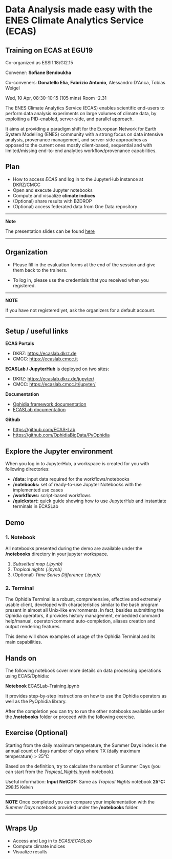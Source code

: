# Data Analysis made easy with the ENES Climate Analytics Service (ECAS)

## Training on ECAS at EGU19

Co-organized as ESSI1.18/GI2.15

Convener: **Sofiane Bendoukha**

Co-conveners: **Donatello Elia**, **Fabrizio Antonio**, Alessandro D'Anca, Tobias Weigel

Wed, 10 Apr, 08:30–10:15 (105 mins) Room -2.31


The ENES Climate Analytics Service (ECAS) enables scientific end-users to perform data analysis experiments on large volumes of climate data, by exploiting a PID-enabled, server-side, and parallel approach.

It aims at providing a paradigm shift for the European Network for Earth System Modelling (ENES) community with a strong focus on data intensive analysis, provenance management, and server-side approaches as opposed to the current ones mostly client-based, sequential and with limited/missing end-to-end analytics workflow/provenance capabilities.


## Plan
- How to access *ECAS* and log in to the JupyterHub instance at DKRZ/CMCC
- Open and execute Jupyter notebooks
- Compute and visualize **climate indices**
- (Optional) share results with B2DROP
- (Optional) access federated data from One Data repository

---
**Note**

The presentation slides can be found [here](https://github.com/ECAS-Lab/ecas-training/blob/master/egu_2019/slides/ecas_presentation_egu19.pdf)

---

## Organization

* Please fill in the evaluation forms at the end of the session and give them back to the trainers.

* To log in, please use the credentials that you received when you registered.

---
**NOTE**

If you have not registered yet, ask the organizers for a default account.

---

## Setup / useful links

**ECAS Portals**

- DKRZ: https://ecaslab.dkrz.de
- CMCC: https://ecaslab.cmcc.it

**ECASLab / JupyterHub** is deployed on two sites:

- DKRZ: https://ecaslab.dkrz.de/jupyter/
- CMCC: https://ecaslab.cmcc.it/jupyter/

**Documentation**

- [Ophidia framework documentation](http://ophidia.cmcc.it/documentation/users/index.html)
- [ECASLab documentation](https://ee-docs.readthedocs.io/en/latest/)

**Github**

- https://github.com/ECAS-Lab
- https://github.com/OphidiaBigData/PyOphidia


## Explore the Jupyter environment

When you log in to JupyterHub, a workspace is created for you with following directories:

- **/data:** input data required for the workflows/notebooks
- **/notebooks:** set of ready-to-use Jupyter Notebooks with the implemented use cases
- **/workflows:** script-based workflows
- **/quickstart:** quick guide showing how to use JupyterHub and instantiate terminals in ECASLab


## Demo

### 1. Notebook

All notebooks presented during the demo are available under the **/notebooks** directory in your jupyter workspace.

1. *Subsetted map (.ipynb)*
2. *Tropical nights (.ipynb)* 
3. (Optional) *Time Series Difference (.ipynb)*

### 2. Terminal

The Ophidia Terminal is a robust, comprehensive, effective and extremely usable client, developed with characteristics similar to the bash program present in almost all Unix-like environments. In fact, besides submitting the Ophidia operators, it provides history management, embedded command help/manual, operator/command auto-completion, aliases creation and output rendering features. 

This demo will show examples of usage of the Ophidia Terminal and its main capabilities.

## Hands on

The following notebook cover more details on data processing operations using ECAS/Ophidia:

**Notebook** ECASLab-Training.ipynb

It provides step-by-step instructions on how to use the Ophidia operators as well as the PyOphidia library.

After the completion you can try to run the other notebooks available under the **/notebooks** folder or proceed with the following exercise.


## Exercise (Optional)

Starting from the daily maximum temperature, the Summer Days index is the annual count of days number of days where TX (daily maximum temperature) > 25°C

Based on the definition, try to calculate the number of Summer Days (you can start from the *Tropical_Nights.ipynb* notebook).

Useful information:
**Input NetCDF:** Same as *Tropical Nights* notebook
**25°C:** 298.15 Kelvin

---
**NOTE**
Once completed you can compare your implementation with the *Summer Days* notebook provided under the **/notebooks** folder. 

---

## Wraps Up

+ Access and Log in to *ECAS/ECASLab*
+ Compute climate indices
+ Visualize results
